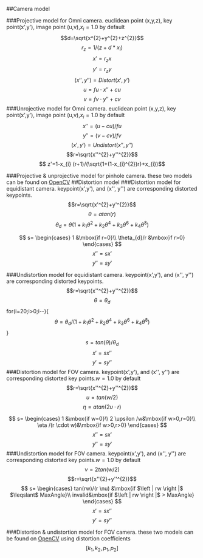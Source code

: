 ##Camera model

###Projective model for Omni camera.
euclidean point (x,y,z),  key point(x',y'), image point (u,v),$x_{i}=1.0$ by default
$$d=\sqrt{x^{2}+y^{2}+z^{2}}$$
$$r_{z}=1/(z+d*x_{i})$$
 $$x'=r_{z}x $$
$$ y'=r_{z}y$$
$$(x'',y'')=Distort(x',y')$$
$$u=fu\cdot x''+cu$$
$$v=fv \cdot y''+cv$$
###Unrojective model for Omni camera.
euclidean point (x,y,z),  key point(x',y'), image point (u,v),$x_{i}=1.0$ by default
$$x''= (u-cu)/fu$$
$$y''=(v-cv)/fv$$
$$(x',y')=Undistort(x'',y'')$$
$$r=\sqrt{x''^{2}+y''^{2}}$$
$$ z'=1-x_{i} (r+1)/(\sqrt{1+(1-x_{i}^{2})r}+x_{i})$$

###Projective & unprojective model for pinhole camera.
these two models can be found on [OpenCV](http://docs.opencv.org/2.4/modules/calib3d/doc/camera_calibration_and_3d_reconstruction.html) 
##Distortion model
###Distortion model for equidistant camera.
keypoint(x',y'),  and (x'', y'') are corresponding distorted keypoints.
$$r=\sqrt{x'^{2}+y'^{2}}$$
$$ \theta=atan(r)$$
$$\theta_{d}=\theta(1+k_{1}\theta^{2}+k_{2}\theta^{4}+k_{3}\theta^{6}+k_{4}\theta^{8})$$

$$
s=
 \begin{cases}
   1 &\mbox{if r=0}\\
   \theta_{d}/r &\mbox{if r>0}
   \end{cases}
$$
$$x''=sx' $$
$$ y''=sy'$$

###Undistortion model for equidistant camera.
keypoint(x',y'),  and (x'', y'') are corresponding distorted keypoints.
$$r=\sqrt{x''^{2}+y''^{2}}$$
$$ \theta=\theta_{d}$$
for(i=20;i>0;i--){$$\theta=\theta_{d}/(1+k_{1}\theta^{2}+k_{2}\theta^{4}+k_{3}\theta^{6}+k_{4}\theta^{8})$$}
$$s=tan(\theta)/\theta_{d}$$
$$x'=sx''$$
$$y'=sy''$$
###Distortion model for FOV camera.
keypoint(x',y'),  and (x'', y'') are corresponding distorted key points.$w=1.0$ by default
$$r=\sqrt{x''^{2}+y''^{2}}$$
$$\upsilon =tan(w/2)$$
$$ \eta =atan(2\upsilon \cdot r)$$

$$
s=
 \begin{cases}
   1 &\mbox{if w=0}\\
   2 \upsilon /w&\mbox{if w>0,r=0}\\
  \eta /(r \cdot w)&\mbox{if w>0,r>0}
   \end{cases}
$$
$$x''=sx'$$
$$ y''=sy'$$
###Undistortion model for FOV camera.
keypoint(x',y'),  and (x'', y'') are corresponding distorted key points.$w=1.0$ by default
$$\nu=2tan(w/2)$$
$$r=\sqrt{x''{2}+y''^{2}}$$
$$
s=
 \begin{cases}
   tan(rw)/(r \nu) &\mbox{if $\left | rw \right |$  $\leqslant$  MaxAngle}\\
   invalid&\mbox{if $\left | rw \right |$ > MaxAngle}
   \end{cases}
$$
$$x'=sx'' $$
$$ y'=sy''$$

###Distortion & undistortion  model for FOV camera.
these two models can be found on [OpenCV](http://docs.opencv.org/2.4/modules/calib3d/doc/camera_calibration_and_3d_reconstruction.html)  using distortion coefficients $$ [k_{1},k_{2},p_{1},p_{2}]$$